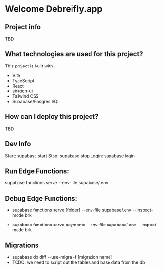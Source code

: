 # Welcome Debreifly.app

## Project info

TBD

## What technologies are used for this project?

This project is built with .

- Vite
- TypeScript
- React
- shadcn-ui
- Tailwind CSS
- Supabase/Posgres SQL

## How can I deploy this project?

TBD

## Dev Info

Start: supabase start
Stop: supabase stop
Login: supabase login

## Run Edge Functions: 
supabase functions serve --env-file supabase/.env

## Debug Edge Functions: 
- supabase functions serve [folder] --env-file supabase/.env --inspect-mode brk

- supabase functions serve payments --env-file supabase/.env --inspect-mode brk


## Migrations
 - supabase db diff --use-migra -f [migration name]
 - TODO: we need to script out the tables and base data from the db
